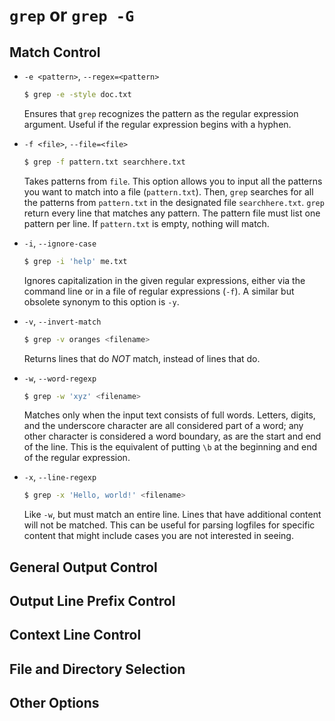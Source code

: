 # `grep` or `grep -G`

## Match Control

* `-e <pattern>`, `--regex=<pattern>`

    ```bash
    $ grep -e -style doc.txt
    ```
    Ensures that `grep` recognizes the pattern as the regular expression argument. Useful if the regular expression begins with a hyphen.

* `-f <file>`, `--file=<file>`

    ```bash
    $ grep -f pattern.txt searchhere.txt
    ```
    Takes patterns from `file`. This option allows you to input all the patterns you want to match into a file (`pattern.txt`). Then, `grep` searches for all the patterns from `pattern.txt` in the designated file `searchhere.txt`. `grep` return every line that matches any pattern. The pattern file must list one pattern per line. If `pattern.txt` is empty, nothing will match.

* `-i`, `--ignore-case`

    ```bash
    $ grep -i 'help' me.txt
    ```
    Ignores capitalization in the given regular expressions, either via the command line or in a file of regular expressions (`-f`). A similar but obsolete synonym to this option is `-y`.

* `-v`, `--invert-match`

    ```bash
    $ grep -v oranges <filename>
    ```
    Returns lines that do *NOT* match, instead of lines that do.

* `-w`, `--word-regexp`

    ```bash
    $ grep -w 'xyz' <filename>
    ```
    Matches only when the input text consists of full words. Letters, digits, and the underscore character are all considered part of a word; any other character is considered a word boundary, as are the start and end of the line. This is the equivalent of putting `\b` at the beginning and end of the regular expression.

* `-x`, `--line-regexp`

    ```bash
    $ grep -x 'Hello, world!' <filename>
    ```
    Like `-w`, but must match an entire line. Lines that have additional content will not be matched. This can be useful for parsing logfiles for specific content that might include cases you are not interested in seeing.

## General Output Control

## Output Line Prefix Control

## Context Line Control

## File and Directory Selection

## Other Options
